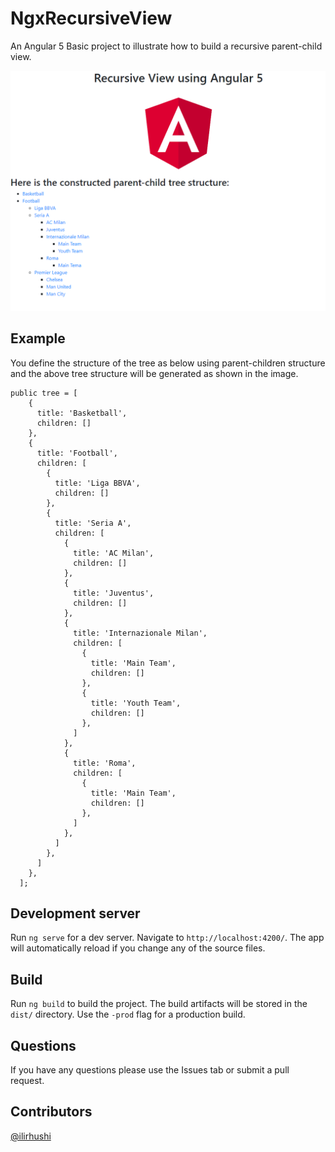 # NgxRecursiveView

An Angular 5 Basic project to illustrate how to build a recursive parent-child view.

![logo](image.png "Logo")

## Example

You define the structure of the tree as below using parent-children structure and the above tree structure will be generated as shown in the image.

```
public tree = [
    {
      title: 'Basketball',
      children: []
    },
    {
      title: 'Football',
      children: [
        {
          title: 'Liga BBVA',
          children: []
        },
        {
          title: 'Seria A',
          children: [
            {
              title: 'AC Milan',
              children: []
            },
            {
              title: 'Juventus',
              children: []
            },
            {
              title: 'Internazionale Milan',
              children: [
                {
                  title: 'Main Team',
                  children: []
                },
                {
                  title: 'Youth Team',
                  children: []
                },
              ]
            },
            {
              title: 'Roma',
              children: [
                {
                  title: 'Main Team',
                  children: []
                },
              ]
            },
          ]
        },
      ]
    },
  ];
```

## Development server

Run `ng serve` for a dev server. Navigate to `http://localhost:4200/`. The app will automatically reload if you change any of the source files.

## Build

Run `ng build` to build the project. The build artifacts will be stored in the `dist/` directory. Use the `-prod` flag for a production build.

## Questions
If you have any questions please use the Issues tab or submit a pull request. 

## Contributors
[@ilirhushi](http://ilirhushi.me)
